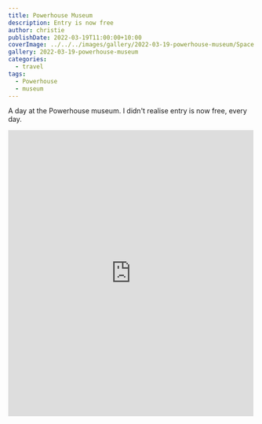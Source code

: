 ```yaml
---
title: Powerhouse Museum
description: Entry is now free
author: christie
publishDate: 2022-03-19T11:00:00+10:00
coverImage: ../../../images/gallery/2022-03-19-powerhouse-museum/Space (5).jpeg
gallery: 2022-03-19-powerhouse-museum
categories:
  - travel
tags:
  - Powerhouse
  - museum
---
```


A day at the Powerhouse museum. I didn't realise entry is now free, every day.

<iframe src="https://www.facebook.com/plugins/post.php?href=https%3A%2F%2Fwww.facebook.com%2Fchris1.tham%2Fposts%2Fpfbid02LFF7ZzdckrSuKiJmoEGXTE8a8RyGot6E4YTZeo8qNzmxZGFw4CZLiKKBs8ScZ9NAl&show_text=true&width=500" width="500" height="582" style="border:none;overflow:hidden" scrolling="no" frameborder="0" allowfullscreen="true" allow="autoplay; clipboard-write; encrypted-media; picture-in-picture; web-share"></iframe>
